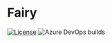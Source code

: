 [github_license]: https://img.shields.io/github/license/zengxs/fairy.svg?logo=github&logoColor=white

# Fairy

[![License][github_license]](LICENSE)
![Azure DevOps builds](https://img.shields.io/azure-devops/build/zengxs/db931646-43c3-44f1-8675-d3660c93fc96/2.svg?logo=azure-pipelines)
